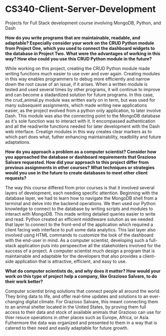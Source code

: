 # CS340-Client-Server-Development
Projects for Full Stack development course involving MongoDB, Python, and Dash

**How do you write programs that are maintainable, readable, and adaptable? Especially consider your work on the CRUD Python module from Project One, which you used to connect the dashboard widgets to the database in Project Two. What were the advantages of working in this way? How else could you use this CRUD Python module in the future?**

While working on this project, creating the CRUD Python module made writing functions much easier to use over and over again. Creating modules in this way enables programmers to debug more efficiently and narrow down the root cause of an issue, if it arises. When a written module is tested and used several times by other programs, it will continue to improve and can become a stadardized solution for future programs. In this case, the crud_animal.py module was written early on in term, but was used for many subsequent assignments, which made writing new applications easier, as the project evolved from a python only application, to later involve Dash. This module was also the connecting point to the MongoDB database as it's sole function was to interact with it. It encompassed authentication and all the read/write functions needed for later development with the Dash web interface. Creatign modules in this way creates clear markers as to which part does what, futher enhancing maintainability, readbility and future adaptations.


**How do you approach a problem as a computer scientist? Consider how you approached the database or dashboard requirements that Grazioso Salvare requested. How did your approach to this project differ from previous assignments in other courses? What techniques or strategies would you use in the future to create databases to meet other client requests?**

The way this course differed from prior courses is that it involved several layers of development, each needing specific attention. Beginning with the database layer, we had to learn how to navigate the MongoDB shell from a terminal and delve into the backend operations. We then used our Python knowledge to connect to the database by writing scripts and modules to interact with MongoDB. This made writing detailed queries easier to write and read. Python created an efficient middleware solution as we needed that layer to connect to the front-end of the application which required a client facing web interface to pull some data analytics. This last layer also involved using HTML commands to customize the look of the dashboard with the end-user in mind. As a computer scientist, developing such a full-stack application puts into perspeecitve all the stakeholders involved for the success of a project. A computer scientist much design a program that is maintainable and adaptable for the developers that also provides a client-side application that is attractive, efficient, and easy to use.


**What do computer scientists do, and why does it matter? How would your work on this type of project help a company, like Grazioso Salvare, to do their work better?**

Computer scientist bring solutions that connect people all around the world. They bring data to life, and offer real-time updates and solutions to an ever-changing digital climate. For Grazioso Salvare, this meant connecting them to an animal shelter located in the United States, by proving them full access to their data and stock of available animals that Grazioso can use for thier resuce operations in other places such as Europe, Africa, or Asia. Futhermore the data was organized and presented to them in a way that is catered to their need and easily adaptable for future growth.
